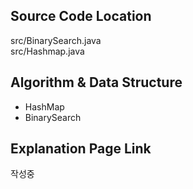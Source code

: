 ## Source Code Location

src/BinarySearch.java  
src/Hashmap.java

## Algorithm & Data Structure

- HashMap  
- BinarySearch

## Explanation Page Link

작성중